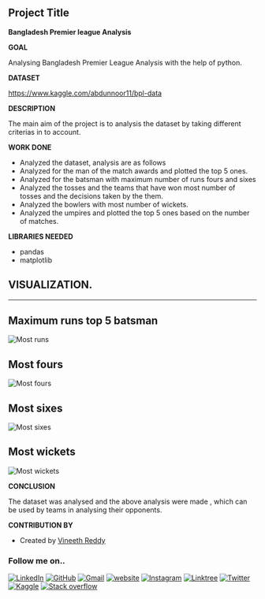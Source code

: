 ## Project Title
**Bangladesh Premier league Analysis**

**GOAL**

  
 Analysing Bangladesh Premier League Analysis with the help of python.

  

**DATASET**

 https://www.kaggle.com/abdunnoor11/bpl-data

  

**DESCRIPTION**

  
The main aim of the project is to analysis the dataset by taking different criterias in to account.

  

**WORK DONE**

* Analyzed the dataset, analysis are as follows
* Analyzed for the man of the match awards and plotted the top 5 ones.
* Analyzed for the batsman with maximum number of runs fours and sixes
* Analyzed the tosses and the teams that have won most number of tosses and the decisions taken by the them.
* Analyzed the bowlers with most number of wickets.
* Analyzed the umpires and plotted the top 5 ones based on the number of matches.
  


**LIBRARIES NEEDED**

* pandas
* matplotlib


  
  

## **VISUALIZATION.**
_________________________________________
## **Maximum runs top 5 batsman**
![Most runs](../Images/Most_runs.png "Most runs")

## **Most fours**
![Most fours](../Images/Most_fours.png "Most fours")

## **Most sixes**
![Most sixes](../Images/Most_sixes.png "Most sixes")

## **Most wickets**
![Most wickets](../Images/Most_wickets.png "Most Wickets")




**CONCLUSION**

The dataset was analysed and the above analysis were made , which can be used by teams in analysing their opponents.
  


**CONTRIBUTION BY**

- Created by [Vineeth Reddy](https://linktr.ee/vineethreddy1997)

### Follow me on..
[![LinkedIn](https://img.shields.io/badge/linkedin-%230077B5.svg?style=for-the-badge&logo=linkedin&logoColor=white)](https://www.linkedin.com/in/vineethreddy1997/)
[![GitHub](https://img.shields.io/badge/github-%23121011.svg?style=for-the-badge&logo=github&logoColor=white)](https://github.com/VineethReddy1997)
[![Gmail](https://img.shields.io/badge/Gmail-D14836?style=for-the-badge&logo=gmail&logoColor=white)](mailto:vineethreddywithds@gmail.com)
[![website](https://img.shields.io/badge/website-000000?style=for-the-badge&logo=About.me&logoColor=white)](https://vineethdata.github.io/)
[![Instagram](https://img.shields.io/badge/Instagram-E4405F?style=for-the-badge&logo=instagram&logoColor=white)](https://www.instagram.com/vineeth_reddy_2426/)
[![Linktree](https://img.shields.io/badge/linktree-39E09B?style=for-the-badge&logo=linktree&logoColor=white)](https://linktr.ee/vineethreddy1997)
[![Twitter](https://img.shields.io/badge/Twitter-1DA1F2?style=for-the-badge&logo=twitter&logoColor=white)](https://twitter.com/gangulavineeth1)
[![Kaggle](https://img.shields.io/badge/Kaggle-20BEFF?style=for-the-badge&logo=Kaggle&logoColor=white)](https://www.kaggle.com/vineethreddygangula)
[![Stack overflow](https://img.shields.io/badge/Stack_Overflow-FE7A16?style=for-the-badge&logo=stack-overflow&logoColor=white)](https://stackoverflow.com/users/18168904/vineeth-reddy-gangula)
